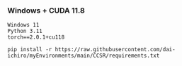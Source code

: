 ### Windows + CUDA 11.8
~~~
Windows 11
Python 3.11
torch==2.0.1+cu118
~~~

~~~
pip install -r https://raw.githubusercontent.com/dai-ichiro/myEnvironments/main/CCSR/requirements.txt
~~~
